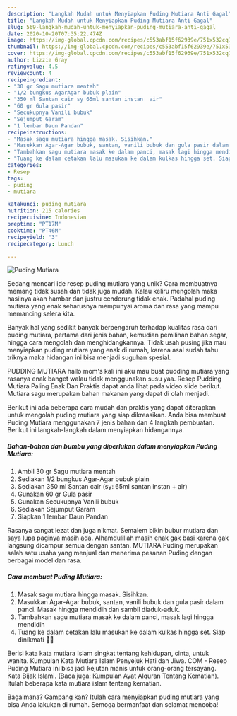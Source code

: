 ```yaml
---
description: "Langkah Mudah untuk Menyiapkan Puding Mutiara Anti Gagal"
title: "Langkah Mudah untuk Menyiapkan Puding Mutiara Anti Gagal"
slug: 569-langkah-mudah-untuk-menyiapkan-puding-mutiara-anti-gagal
date: 2020-10-20T07:35:22.474Z
image: https://img-global.cpcdn.com/recipes/c553abf15f62939e/751x532cq70/puding-mutiara-foto-resep-utama.jpg
thumbnail: https://img-global.cpcdn.com/recipes/c553abf15f62939e/751x532cq70/puding-mutiara-foto-resep-utama.jpg
cover: https://img-global.cpcdn.com/recipes/c553abf15f62939e/751x532cq70/puding-mutiara-foto-resep-utama.jpg
author: Lizzie Gray
ratingvalue: 4.5
reviewcount: 4
recipeingredient:
- "30 gr Sagu mutiara mentah"
- "1/2 bungkus AgarAgar bubuk plain"
- "350 ml Santan cair sy 65ml santan instan  air"
- "60 gr Gula pasir"
- "Secukupnya Vanili bubuk"
- "Sejumput Garam"
- "1 lembar Daun Pandan"
recipeinstructions:
- "Masak sagu mutiara hingga masak. Sisihkan."
- "Masukkan Agar-Agar bubuk, santan, vanili bubuk dan gula pasir dalam panci. Masak hingga mendidih dan sambil diaduk-aduk."
- "Tambahkan sagu mutiara masak ke dalam panci, masak lagi hingga mendidih"
- "Tuang ke dalam cetakan lalu masukan ke dalam kulkas hingga set. Siap dinikmati 🥰🤗"
categories:
- Resep
tags:
- puding
- mutiara

katakunci: puding mutiara 
nutrition: 215 calories
recipecuisine: Indonesian
preptime: "PT17M"
cooktime: "PT46M"
recipeyield: "3"
recipecategory: Lunch

---
```



![Puding Mutiara](https://img-global.cpcdn.com/recipes/c553abf15f62939e/751x532cq70/puding-mutiara-foto-resep-utama.jpg)

Sedang mencari ide resep puding mutiara yang unik? Cara membuatnya memang tidak susah dan tidak juga mudah. Kalau keliru mengolah maka hasilnya akan hambar dan justru cenderung tidak enak. Padahal puding mutiara yang enak seharusnya mempunyai aroma dan rasa yang mampu memancing selera kita.

Banyak hal yang sedikit banyak berpengaruh terhadap kualitas rasa dari puding mutiara, pertama dari jenis bahan, kemudian pemilihan bahan segar, hingga cara mengolah dan menghidangkannya. Tidak usah pusing jika mau menyiapkan puding mutiara yang enak di rumah, karena asal sudah tahu triknya maka hidangan ini bisa menjadi suguhan spesial.

PUDDING MUTIARA hallo mom&#39;s kali ini aku mau buat pudding mutiara yang rasanya enak banget walau tidak menggunakan susu yaa. Resep Pudding Mutiara Paling Enak Dan Praktis dapat anda lihat pada video slide berikut. Mutiara sagu merupakan bahan makanan yang dapat di olah menjadi.


Berikut ini ada beberapa cara mudah dan praktis yang dapat diterapkan untuk mengolah puding mutiara yang siap dikreasikan. Anda bisa membuat Puding Mutiara menggunakan 7 jenis bahan dan 4 langkah pembuatan. Berikut ini langkah-langkah dalam menyiapkan hidangannya.

<!--inarticleads1-->

##### Bahan-bahan dan bumbu yang diperlukan dalam menyiapkan Puding Mutiara:

1. Ambil 30 gr Sagu mutiara mentah
1. Sediakan 1/2 bungkus Agar-Agar bubuk plain
1. Sediakan 350 ml Santan cair (sy: 65ml santan instan + air)
1. Gunakan 60 gr Gula pasir
1. Gunakan Secukupnya Vanili bubuk
1. Sediakan Sejumput Garam
1. Siapkan 1 lembar Daun Pandan


Rasanya sangat lezat dan juga nikmat. Semalem bikin bubur mutiara dan saya lupa paginya masih ada. Alhamdulillah masih enak gak basi karena gak langsung dicampur semua dengan santan. MUTIARA Puding merupakan salah satu usaha yang menjual dan menerima pesanan Puding dengan berbagai model dan rasa. 

<!--inarticleads2-->

##### Cara membuat Puding Mutiara:

1. Masak sagu mutiara hingga masak. Sisihkan.
1. Masukkan Agar-Agar bubuk, santan, vanili bubuk dan gula pasir dalam panci. Masak hingga mendidih dan sambil diaduk-aduk.
1. Tambahkan sagu mutiara masak ke dalam panci, masak lagi hingga mendidih
1. Tuang ke dalam cetakan lalu masukan ke dalam kulkas hingga set. Siap dinikmati 🥰🤗


Berisi kata kata mutiara Islam singkat tentang kehidupan, cinta, untuk wanita. Kumpulan Kata Mutiara Islam Penyejuk Hati dan Jiwa. COM - Resep Puding Mutiara ini bisa jadi kejutan manis untuk orang-orang tersayang. Kata Bijak Islami. (Baca juga: Kumpulan Ayat Alquran Tentang Kematian). Itulah beberapa kata mutiara islam tentang kematian. 

Bagaimana? Gampang kan? Itulah cara menyiapkan puding mutiara yang bisa Anda lakukan di rumah. Semoga bermanfaat dan selamat mencoba!
